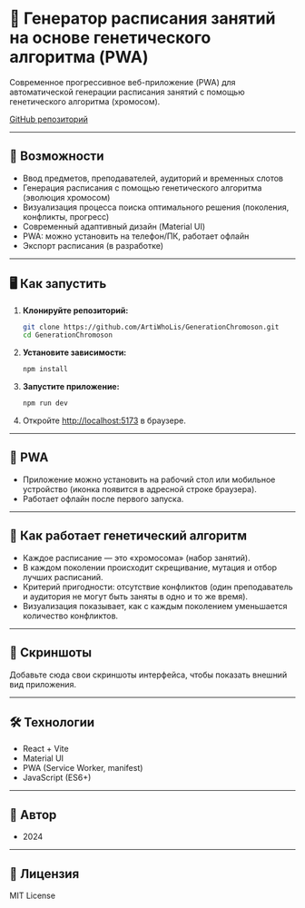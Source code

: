 # 🧬 Генератор расписания занятий на основе генетического алгоритма (PWA)

Современное прогрессивное веб-приложение (PWA) для автоматической генерации расписания занятий с помощью генетического алгоритма (хромосом).

[GitHub репозиторий](https://github.com/ArtiWhoLis/GenerationChromoson)

---

## 🚀 Возможности

- Ввод предметов, преподавателей, аудиторий и временных слотов
- Генерация расписания с помощью генетического алгоритма (эволюция хромосом)
- Визуализация процесса поиска оптимального решения (поколения, конфликты, прогресс)
- Современный адаптивный дизайн (Material UI)
- PWA: можно установить на телефон/ПК, работает офлайн
- Экспорт расписания (в разработке)

---

## 🖥️ Как запустить

1. **Клонируйте репозиторий:**
   ```sh
   git clone https://github.com/ArtiWhoLis/GenerationChromoson.git
   cd GenerationChromoson
   ```

2. **Установите зависимости:**
   ```sh
   npm install
   ```

3. **Запустите приложение:**
   ```sh
   npm run dev
   ```

4. Откройте [http://localhost:5173](http://localhost:5173) в браузере.

---

## 📱 PWA

- Приложение можно установить на рабочий стол или мобильное устройство (иконка появится в адресной строке браузера).
- Работает офлайн после первого запуска.

---

## 🧬 Как работает генетический алгоритм

- Каждое расписание — это «хромосома» (набор занятий).
- В каждом поколении происходит скрещивание, мутация и отбор лучших расписаний.
- Критерий пригодности: отсутствие конфликтов (один преподаватель и аудитория не могут быть заняты в одно и то же время).
- Визуализация показывает, как с каждым поколением уменьшается количество конфликтов.

---

## 📸 Скриншоты

Добавьте сюда свои скриншоты интерфейса, чтобы показать внешний вид приложения.

---

## 🛠️ Технологии

- React + Vite
- Material UI
- PWA (Service Worker, manifest)
- JavaScript (ES6+)

---

## 👤 Автор

- 2024

---

## 📄 Лицензия

MIT License
